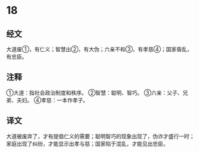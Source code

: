 # 18

## 经文

大道废①，有仁义；智慧出②，有大伪；六亲不和③，有孝慈④；国家昏乱，有忠臣。

## 注释

①大道：指社会政治制度和秩序。
②智慧：聪明、智巧。
③六亲：父子、兄弟、夫妇。
④孝慈：一本作孝子。

## 译文

大道被废弃了，才有提倡仁义的需要；聪明智巧的现象出现了，伪诈才盛行一时；家庭出现了纠纷，才能显示出孝与慈；国家陷于混乱，才能见出忠臣。
